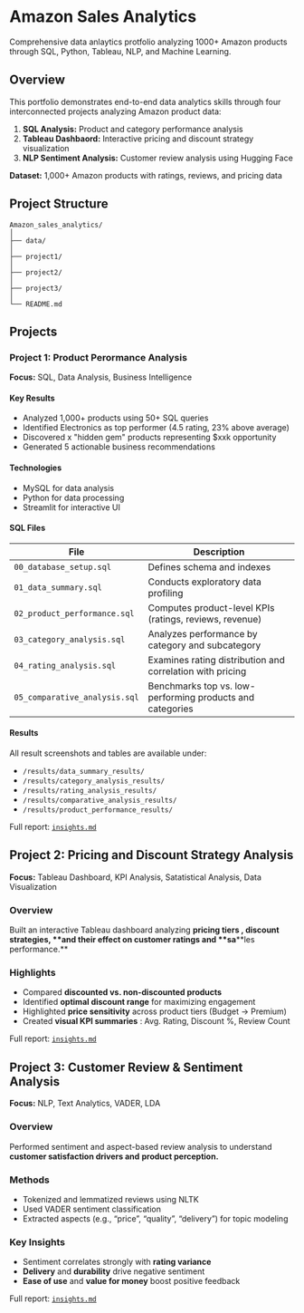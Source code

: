 # Amazon Sales Analytics

Comprehensive data anlaytics protfolio analyzing 1000+ Amazon products through SQL, Python, Tableau, NLP, and Machine Learning.

## Overview

This portfolio demonstrates end-to-end data analytics skills through four interconnected projects analyzing Amazon product data:

1. **SQL Analysis:** Product and category performance analysis
2. **Tableau Dashbaord:** Interactive pricing and discount strategy visualization
3. **NLP Sentiment Analysis:** Customer review analysis using Hugging Face

**Dataset:** 1,000+ Amazon products with ratings, reviews, and pricing data

## Project Structure

```
Amazon_sales_analytics/
│
├── data/
│
├── project1/
│
├── project2/
│
├── project3/
│
└── README.md
```

## Projects

### Project 1: Product Perormance Analysis

**Focus:** SQL, Data Analysis, Business Intelligence

#### Key Results 

* Analyzed 1,000+ products using 50+ SQL queries
* Identified Electronics as top performer (4.5 rating, 23% above average)
* Discovered x "hidden gem" products representing $xxk opportunity
* Generated 5 actionable business recommendations

#### Technologies

* MySQL for data analysis
* Python for data processing
* Streamlit for interactive UI

#### SQL Files

| File                            | Description                                               |
| ------------------------------- | --------------------------------------------------------- |
| `00_database_setup.sql`       | Defines schema and indexes                                |
| `01_data_summary.sql`         | Conducts exploratory data profiling                       |
| `02_product_performance.sql`  | Computes product-level KPIs (ratings, reviews, revenue)   |
| `03_category_analysis.sql`    | Analyzes performance by category and subcategory          |
| `04_rating_analysis.sql`      | Examines rating distribution and correlation with pricing |
| `05_comparative_analysis.sql` | Benchmarks top vs. low-performing products and categories |

#### Results

All result screenshots and tables are available under:

* `/results/data_summary_results/`
* `/results/category_analysis_results/`
* `/results/rating_analysis_results/`
* `/results/comparative_analysis_results/`
* `/results/product_performance_results/`

Full report: [`insights.md`](https://github.com/bteze001/Amazon_sales_analytics/blob/main/project1/results/key_findings.md)

## Project 2: Pricing and Discount Strategy Analysis

**Focus:** Tableau Dashboard, KPI Analysis, Satatistical Analysis, Data Visualization

### Overview 

Built an interactive Tableau dashboard analyzing ****pricing tiers** , **discount strategies,** **and their effect on **customer ratings** and **sa****les performance.** 

### **Highlights**

* Compared **discounted vs. non-discounted products**
* Identified **optimal discount range** for maximizing engagement
* Highlighted **price sensitivity** across product tiers (Budget → Premium)
* Created **visual KPI summaries** : Avg. Rating, Discount %, Review Count

Full report: [`insights.md`](https://github.com/bteze001/Amazon_sales_analytics/blob/main/project2/results/insights.md)

## Project 3: Customer Review & Sentiment Analysis

**Focus:** NLP, Text Analytics, VADER, LDA

### **Overview**

Performed sentiment and aspect-based review analysis to understand ****customer satisfaction drivers** and** **product perception.**

### **Methods**

* Tokenized and lemmatized reviews using NLTK
* Used VADER sentiment classification
* Extracted aspects (e.g., “price”, “quality”, “delivery”) for topic modeling

### **Key Insights**

* Sentiment correlates strongly with **rating variance**
* **Delivery** and **durability** drive negative sentiment
* **Ease of use** and **value for money** boost positive feedback

Full report: [`insights.md`](https://github.com/bteze001/Amazon_sales_analytics/blob/main/project3/results/findings/insights.md)
